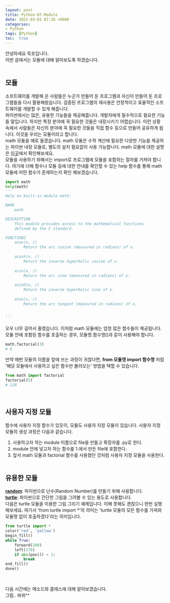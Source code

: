 ```yaml
---
layout: post
title: Python-07.Module
date: 2022-03-01 07:20 +0900
categories:
- Python
tags: [Python]
toc:  true
---
```


안녕하세요 묵호입니다.<br>
이번 글에서는 모듈에 대해 알아보도록 하겠습니다.<br><br>

## 모듈<br>
소프트웨어를 개발해 온 사람들은 누군가 만들어 둔 프로그램과 자신이 만들어 둔 프로그램들을 다시 활용해왔습니다. 검증된 프로그램의 재사용은 안정적이고 효율적인 소프트웨어를 개발할 수 있게 해줍니다.<br>
파이썬에서는 많은, 유용한 기능들을 제공해줍니다. 개발자에게 필수적으로 필요한 기능들 말입니다. 하지만 특정 분야에 꼭 필요한 것들은 내장시키기 어렵습니다. 이런 상황 속에서 사람들은 자신의 분야에 꼭 필요한 것들을 직접 함수 등으로 만들어 공유하게 됩니다. 이것을 우리는 모듈이라고 합니다.<br>
math 모듈을 예로 들겠습니다. math 모듈은 수학 계산에 필요한 다양한 기능을 제공하는 파이썬 내장 모듈로, 별도의 설치 필요없이 사용 가능합니다. math 모듈에 대한 설명은 [이곳](https://docs.python.org/3/library/math.html)에서 확인해보세요.<br>
모듈을 사용하기 위해서는 import로 프로그램에 모듈을 포함하는 절차를 거쳐야 합니다. 여기에 더해 함수나 모듈 등에 대한 안내를 확인할 수 있는 help 함수를 통해 math 모듈에 어떤 함수가 존재하는지 확인 해보겠습니다.
```python
import math
help(math)
'''
Help on built-in module math:

NAME
    math

DESCRIPTION
    This module provides access to the mathematical functions
    defined by the C standard.

FUNCTIONS
    acos(x, /)
        Return the arc cosine (measured in radians) of x.
    
    acosh(x, /)
        Return the inverse hyperbolic cosine of x.
    
    asin(x, /)
        Return the arc sine (measured in radians) of x.
    
    asinh(x, /)
        Return the inverse hyperbolic sine of x.
    
    atan(x, /)
        Return the arc tangent (measured in radians) of x.
    
...
'''
```
오우 너무 길어서 줄였습니다. 이처럼 math 모듈에는 엄청 많은 함수들이 제공됩니다. 모듈 안에 포함된 함수를 호출하는 경우, 모듈명.함수명()과 같이 사용해야 합니다.
```python
math.factorial(3)
# 6
```
만약 매번 모듈의 이름을 앞에 쓰는 과정이 귀찮다면, **from 모듈명 import 함수명** 처럼 '해당 모듈에서 사용하고 싶은 함수만 불러오는' 방법을 택할 수 있습니다.
```python
from math import factorial
factorial(5)
# 120
```
<br>

## 사용자 지정 모듈<br>
함수에 사용자 지정 함수가 있듯이, 모듈도 사용자 지정 모듈이 있습니다. 사용자 지정 모듈의 생성 과정은 다음과 같습니다.<br>
1. 사용하고자 하는 module 이름으로 file을 만들고 확장자를 .py로 한다.
2. module 안에 넣고자 하는 함수를 1.에서 만든 file에 포함한다.
3. 앞서 math 모듈과 factorial 함수를 사용했던 것처럼 사용자 지정 모듈을 사용한다.<br><br>

## 유용한 모듈<br>
**[random](https://docs.python.org/3/library/random.html?highlight=random#module-random)**: 파이썬으로 난수(Random Number)를 만들기 위해 사용합니다.<br>
**[turtle](https://docs.python.org/3/library/turtle.html?highlight=turtle#module-turtle)**: 파이썬으로 간단한 그림을 그려볼 수 있는 용도로 사용합니다.<br>
다음은 turtle 모듈을 이용한 그림 그리기 예제입니다. 이해 못해도 괜찮으니 한번 실행해보세요. 여기서 'from turtle import *'의 의미는 'turtle 모듈의 모든 함수를 가져와 모듈명 없이 호출하겠다'라는 의미입니다.<br>
```python
from turtle import *
color('red', 'yellow')
begin_fill()
while True:
    forward(200)
    left(170)
    if abs(pos()) < 1:
        break
end_fill()
done()
```
<br>

다음 시간에는 메소드와 클래스에 대해 알아보겠습니다.<br>
그럼.. 바위^^<br>